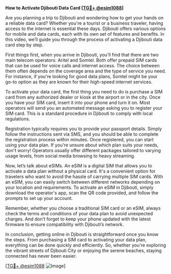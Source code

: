 **How to Activate Djibouti Data Card [[TG💪+ @esim1088](https://t.me/s/esim1088)]**

Are you planning a trip to Djibouti and wondering how to get your hands on a reliable data card? Whether you're a tourist or a business traveler, having access to the internet is essential these days. Djibouti offers various options for mobile and data cards, each with its own set of features and benefits. In this video, we’ll guide you through the process of activating a Djibouti data card step by step.

First things first, when you arrive in Djibouti, you'll find that there are two main telecom operators: Aritel and Somtel. Both offer prepaid SIM cards that can be used for voice calls and internet access. The choice between them often depends on the coverage area and the type of service you need. For instance, if you're looking for good data plans, Somtel might be your go-to option as they are known for their high-speed internet services.

To activate your data card, the first thing you need to do is purchase a SIM card from any authorized dealer or kiosk at the airport or in the city. Once you have your SIM card, insert it into your phone and turn it on. Most operators will send you an automated message asking you to register your SIM card. This is a standard procedure in Djibouti to comply with local regulations.

Registration typically requires you to provide your passport details. Simply follow the instructions sent via SMS, and you should be able to complete the registration process within minutes. Once registered, you can start using your data plan. If you're unsure about which plan suits your needs, don't worry! Operators usually offer different packages tailored to varying usage levels, from social media browsing to heavy streaming.

Now, let’s talk about eSIMs. An eSIM is a digital SIM that allows you to activate a data plan without a physical card. It's a convenient option for travelers who want to avoid the hassle of carrying multiple SIM cards. With an eSIM, you can easily switch between different networks depending on your location and requirements. To activate an eSIM in Djibouti, simply download the operator's app, scan the QR code provided, and follow the prompts to set up your account.

Remember, whether you choose a traditional SIM card or an eSIM, always check the terms and conditions of your data plan to avoid unexpected charges. And don’t forget to keep your phone updated with the latest firmware to ensure compatibility with Djibouti’s network.

In conclusion, getting online in Djibouti is straightforward once you know the steps. From purchasing a SIM card to activating your data plan, everything can be done quickly and efficiently. So, whether you're exploring the vibrant streets of Djibouti City or enjoying the serene beaches, staying connected has never been easier.

[[TG💪+ @esim1088](https://t.me/s/esim1088) ![Image](https://i.postimg.cc/Y0z9fWf4/image.png)]